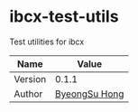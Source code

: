# ibcx-test-utils

Test utilities for ibcx

| Name    | Value                                             |
| ------- | ------------------------------------------------- |
| Version | 0.1.1                                             |
| Author  | [ByeongSu Hong](https://github.com/byeongsu-hong) |
